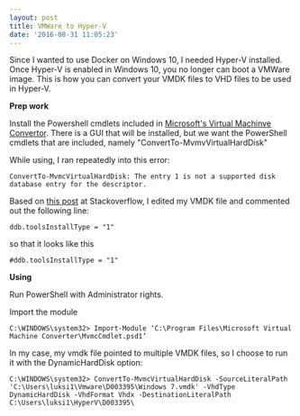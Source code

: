 ```yaml
---
layout: post
title: VMWare to Hyper-V
date: '2016-08-31 11:05:23'
---
```


Since I wanted to use Docker on Windows 10, I needed Hyper-V installed. Once Hyper-V is enabled in Windows 10, you no longer can boot a VMWare image. This is how you can convert your VMDK files to VHD files to be used in Hyper-V.

**Prep work**

Install the Powershell cmdlets included in [Microsoft's Virtual Machinve Convertor](https://www.microsoft.com/en-us/download/details.aspx?id=42497). There is a GUI that will be installed, but we want the PowerShell cmdlets that are included, namely "ConvertTo-MvmvVirtualHardDisk"

While using, I ran repeatedly into this error:

`ConvertTo-MvmcVirtualHardDisk: The entry 1 is not a supported disk database entry for the descriptor.`

Based on [this post](http://stackoverflow.com/questions/37481737/error-when-converting-vmware-virtual-disk-to-hyperv) at Stackoverflow, I edited my VMDK file and commented out the following line:

`ddb.toolsInstallType = "1"`

so that it looks like this

`#ddb.toolsInstallType = "1"`

**Using**

Run PowerShell with Administrator rights.

Import the module

`C:\WINDOWS\system32> Import-Module ‘C:\Program Files\Microsoft Virtual Machine Converter\MvmcCmdlet.psd1’`

In my case, my vmdk file pointed to multiple VMDK files, so I choose to run it with the DynamicHardDisk option:

`C:\WINDOWS\system32> ConvertTo-MvmcVirtualHardDisk -SourceLiteralPath 'C:\Users\luksi1\Vmware\D003395\Windows 7.vmdk' -VhdType DynamicHardDisk -VhdFormat Vhdx -DestinationLiteralPath C:\Users\luksi1\HyperV\D003395\`


